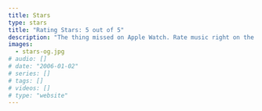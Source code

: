 ```yaml
---
title: Stars
type: stars
title: "Rating Stars: 5 out of 5"
description: "The thing missed on Apple Watch. Rate music right on the Apple Watch or iPhone."
images:
  - stars-og.jpg
# audio: []
# date: "2006-01-02"
# series: []
# tags: []
# videos: []
# type: "website"
---
```

